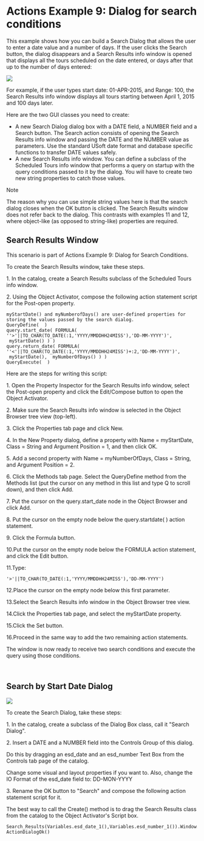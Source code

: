 # Actions Example 9: Dialog for search conditions

This example shows how you can build a Search Dialog that allows the user to enter a date value and a number of days. If the user clicks the Search button, the dialog disappears and a Search Results info window is opened that displays all the tours scheduled on the date entered, or days after that up to the number of days entered:

![](/api/Desktop%20UIs/Scripting%20in%20USoft%20Windows%20Designer/assets/1e0e5b84-9d11-45e6-b1dc-1078cfdf5e06.png)

For example, if the user types start date: 01-APR-2015, and Range: 100, the Search Results info window displays all tours starting between April 1, 2015 and 100 days later.

Here are the two GUI classes you need to create:

- A new Search Dialog dialog box with a DATE field, a NUMBER field and a Search button. The Search action consists of opening the Search Results info window and passing the DATE and the NUMBER value as parameters. Use the standard USoft date format and database specific functions to transfer DATE values safely.
- A new Search Results info window. You can define a subclass of the Scheduled Tours info window that performs a query on startup with the query conditions passed to it by the dialog. You will have to create two new string properties to catch those values.

> [!NOTE]
> The reason why you can use simple string values here is that the search dialog closes when the OK button is clicked. The Search Results window does not refer back to the dialog. This contrasts with examples 11 and 12, where object-like (as opposed to string-like) properties are required.

## Search Results Window

This scenario is part of Actions Example 9: Dialog for Search Conditions.

To create the Search Results window, take these steps.

1. In the catalog, create a Search Results subclass of the Scheduled Tours info window.

2. Using the Object Activator, compose the following action statement script for the Post-open property.

```
myStartDate() and myNumberofDays() are user-defined properties for storing the values passed by the search dialog.
QueryDefine(  )
query.start_date( FORMULA( ''>'||TO_CHAR(TO_DATE(:1,'YYYY/MMDDHH24MISS'),'DD-MM-YYYY')',  myStartDate() ) )
query.return_date( FORMULA( ''<'||TO_CHAR(TO_DATE(:1,'YYYY/MMDDHH24MISS')+:2,'DD-MM-YYYY')',  myStartDate(),  myNumberOfDays() ) )
QueryExecute(  )

```

Here are the steps for writing this script:

1. Open the Property Inspector for the Search Results info window, select the Post-open property and click the Edit/Compose button to open the Object Activator.

2. Make sure the Search Results info window is selected in the Object Browser tree view (top-left).

3. Click the Properties tab page and click New.

4. In the New Property dialog, define a property with Name = myStartDate, Class = String and Argument Position = 1, and then click OK.

5. Add a second property with Name = myNumberOfDays, Class = String, and Argument Position = 2.

6. Click the Methods tab page. Select the QueryDefine method from the Methods list (put the cursor on any method in this list and type Q to scroll down), and then click Add.

7. Put the cursor on the query.start_date node in the Object Browser and click Add.

8. Put the cursor on the empty node below the query.startdate( ) action statement.

9. Click the Formula button.

10.Put the cursor on the empty node below the FORMULA action statement, and click the Edit button.

11.Type:

```
'>'||TO_CHAR(TO_DATE(:1,'YYYY/MMDDHH24MISS'),'DD-MM-YYYY')
```

12.Place the cursor on the empty node below this first parameter.

13.Select the Search Results info window in the Object Browser tree view.

14.Click the Properties tab page, and select the myStartDate property.

15.Click the Set button.

16.Proceed in the same way to add the two remaining action statements.

The window is now ready to receive two search conditions and execute the query using those conditions.

 

## Search by Start Date Dialog

![](/api/Desktop%20UIs/Scripting%20in%20USoft%20Windows%20Designer/assets/11bfd57b-626a-49eb-bda1-1c4ce3e9a56e.png)

To create the Search Dialog, take these steps:

1. In the catalog, create a subclass of the Dialog Box class, call it "Search Dialog".

2. Insert a DATE and a NUMBER field into the Controls Group of this dialog.

Do this by dragging an esd_date and an esd_number Text Box from the Controls tab page of the catalog.

Change some visual and layout properties if you want to. Also, change the IO Format of the esd_date field to: DD-MON-YYYY

3. Rename the OK button to "Search" and compose the following action statement script for it.

The best way to call the Create() method is to drag the Search Results class from the catalog to the Object Activator's Script box.

```
Search_Results(Variables.esd_date_1(),Variables.esd_number_1()).Window.Create()
ActionDialogOk()

```